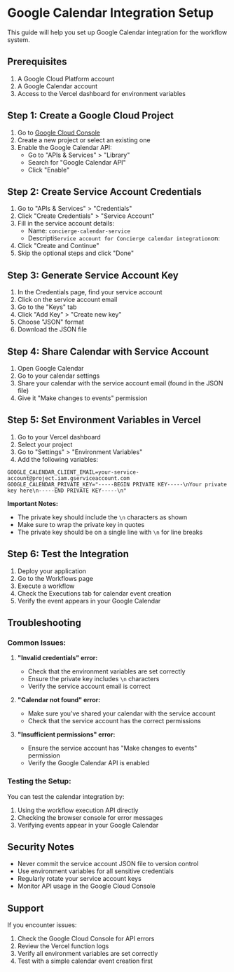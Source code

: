# Google Calendar Integration Setup

This guide will help you set up Google Calendar integration for the workflow system.

## Prerequisites

1. A Google Cloud Platform account
2. A Google Calendar account
3. Access to the Vercel dashboard for environment variables

## Step 1: Create a Google Cloud Project

1. Go to [Google Cloud Console](https://console.cloud.google.com/)
2. Create a new project or select an existing one
3. Enable the Google Calendar API:
   - Go to "APIs & Services" > "Library"
   - Search for "Google Calendar API"
   - Click "Enable"

## Step 2: Create Service Account Credentials

1. Go to "APIs & Services" > "Credentials"
2. Click "Create Credentials" > "Service Account"
3. Fill in the service account details:
   - Name: `concierge-calendar-service`
   - Descripti`Service account for Concierge calendar integration`on: 
4. Click "Create and Continue"
5. Skip the optional steps and click "Done"

## Step 3: Generate Service Account Key

1. In the Credentials page, find your service account
2. Click on the service account email
3. Go to the "Keys" tab
4. Click "Add Key" > "Create new key"
5. Choose "JSON" format
6. Download the JSON file

## Step 4: Share Calendar with Service Account

1. Open Google Calendar
2. Go to your calendar settings
3. Share your calendar with the service account email (found in the JSON file)
4. Give it "Make changes to events" permission

## Step 5: Set Environment Variables in Vercel

1. Go to your Vercel dashboard
2. Select your project
3. Go to "Settings" > "Environment Variables"
4. Add the following variables:

```
GOOGLE_CALENDAR_CLIENT_EMAIL=your-service-account@project.iam.gserviceaccount.com
GOOGLE_CALENDAR_PRIVATE_KEY="-----BEGIN PRIVATE KEY-----\nYour private key here\n-----END PRIVATE KEY-----\n"
```

**Important Notes:**
- The private key should include the `\n` characters as shown
- Make sure to wrap the private key in quotes
- The private key should be on a single line with `\n` for line breaks

## Step 6: Test the Integration

1. Deploy your application
2. Go to the Workflows page
3. Execute a workflow
4. Check the Executions tab for calendar event creation
5. Verify the event appears in your Google Calendar

## Troubleshooting

### Common Issues:

1. **"Invalid credentials" error:**
   - Check that the environment variables are set correctly
   - Ensure the private key includes `\n` characters
   - Verify the service account email is correct

2. **"Calendar not found" error:**
   - Make sure you've shared your calendar with the service account
   - Check that the service account has the correct permissions

3. **"Insufficient permissions" error:**
   - Ensure the service account has "Make changes to events" permission
   - Verify the Google Calendar API is enabled

### Testing the Setup:

You can test the calendar integration by:

1. Using the workflow execution API directly
2. Checking the browser console for error messages
3. Verifying events appear in your Google Calendar

## Security Notes

- Never commit the service account JSON file to version control
- Use environment variables for all sensitive credentials
- Regularly rotate your service account keys
- Monitor API usage in the Google Cloud Console

## Support

If you encounter issues:
1. Check the Google Cloud Console for API errors
2. Review the Vercel function logs
3. Verify all environment variables are set correctly
4. Test with a simple calendar event creation first
